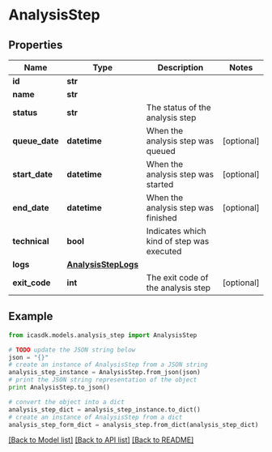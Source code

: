# AnalysisStep


## Properties
Name | Type | Description | Notes
------------ | ------------- | ------------- | -------------
**id** | **str** |  | 
**name** | **str** |  | 
**status** | **str** | The status of the analysis step | 
**queue_date** | **datetime** | When the analysis step was queued | [optional] 
**start_date** | **datetime** | When the analysis step was started | [optional] 
**end_date** | **datetime** | When the analysis step was finished | [optional] 
**technical** | **bool** | Indicates which kind of step was executed | 
**logs** | [**AnalysisStepLogs**](AnalysisStepLogs.md) |  | 
**exit_code** | **int** | The exit code of the analysis step | [optional] 

## Example

```python
from icasdk.models.analysis_step import AnalysisStep

# TODO update the JSON string below
json = "{}"
# create an instance of AnalysisStep from a JSON string
analysis_step_instance = AnalysisStep.from_json(json)
# print the JSON string representation of the object
print AnalysisStep.to_json()

# convert the object into a dict
analysis_step_dict = analysis_step_instance.to_dict()
# create an instance of AnalysisStep from a dict
analysis_step_form_dict = analysis_step.from_dict(analysis_step_dict)
```
[[Back to Model list]](../README.md#documentation-for-models) [[Back to API list]](../README.md#documentation-for-api-endpoints) [[Back to README]](../README.md)


